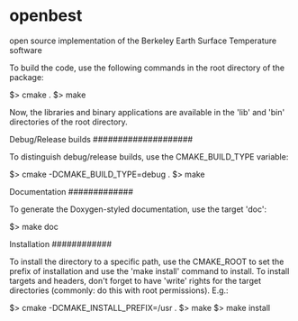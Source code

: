 openbest
========

open source implementation of the Berkeley Earth Surface Temperature software

To build the code, use the following commands in the root directory of the package:

$> cmake .
$> make

Now, the libraries and binary applications are available in the 'lib' and 'bin' directories of the root directory.

Debug/Release builds
####################

To distinguish debug/release builds, use the CMAKE_BUILD_TYPE variable:

$> cmake -DCMAKE_BUILD_TYPE=debug .
$> make

Documentation
#############

To generate the Doxygen-styled documentation, use the target 'doc':

$> make doc

Installation
############

To install the directory to a specific path, use the CMAKE_ROOT to set the prefix of installation and use the 'make install' command to install. 
To install targets and headers, don't forget to have 'write' rights for the target directories (commonly: do this with root permissions). E.g.:

$> cmake -DCMAKE_INSTALL_PREFIX=/usr .
$> make
$> make install
